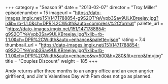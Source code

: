 +++
category = "Season 9"
date = "2013-02-07"
director = "Troy Miller"
episodenumber = 15
imageurl = "https://dato-images.imgix.net/151/1471788854-g9S2OTYeVvpb3Sav9ULKBreejay.jpg?ixlib=rb-1.1.0&ch=DPR%2CWidth&auto=compress%2Cformat"
palette_url = "https://dato-images.imgix.net/151/1471788854-g9S2OTYeVvpb3Sav9ULKBreejay.jpg?ixlib=rb-1.1.0&ch=DPR%2CWidth&auto=enhance&palette=json"
rating = 7.4
thumbnail_url = "https://dato-images.imgix.net/151/1471788854-g9S2OTYeVvpb3Sav9ULKBreejay.jpg?ixlib=rb-1.1.0&ch=DPR%2CWidth&auto=enhance&w=500&h=280&fit=crop&fm=jpg"
title = "Couples Discount"
weight = 185
+++

Andy returns after three months to an angry office and an even angrier girlfriend, and Jim's Valentines Day with Pam does not go as planned.